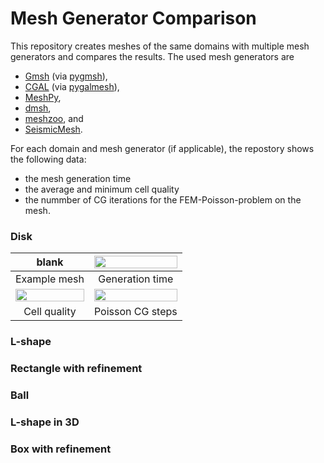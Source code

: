 # Mesh Generator Comparison

This repository creates meshes of the same domains with multiple mesh generators and
compares the results. The used mesh generators are

  * [Gmsh](https://gmsh.info/) (via [pygmsh](https://github.com/nschloe/pygmsh)),
  * [CGAL](https://www.cgal.org/) (via [pygalmesh](https://github.com/nschloe/pygalmesh)),
  * [MeshPy](https://github.com/inducer/meshpy),
  * [dmsh](https://github.com/nschloe/dmsh),
  * [meshzoo](https://github.com/nschloe/meshzoo), and
  * [SeismicMesh](https://github.com/krober10nd/SeismicMesh).

For each domain and mesh generator (if applicable), the repostory shows the following data:
   * the mesh generation time
   * the average and minimum cell quality
   * the nummber of CG iterations for the FEM-Poisson-problem on the mesh.

### Disk

blank | <img src="https://nschloe.github.io/meshgen-comparison/disk-times.svg" width="100%"> |
:-------------:|:-----------------:|
Example mesh   |  Generation time  |
| <img src="https://nschloe.github.io/meshgen-comparison/disk-quality.svg" width="100%"> |<img src="https://nschloe.github.io/meshgen-comparison/disk-poisson.svg" width="100%"> |
Cell quality   |  Poisson CG steps  |


### L-shape

### Rectangle with refinement

### Ball

### L-shape in 3D

### Box with refinement
